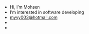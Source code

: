 - Hi, I’m Mohsen
- I’m interested in software developing  
- myyy003@hotmail.com
- 
-

<!---
myyyh03/myyyh03 is a ✨ special ✨ repository because its `README.md` (this file) appears on your GitHub profile.
You can click the Preview link to take a look at your changes.
--->
